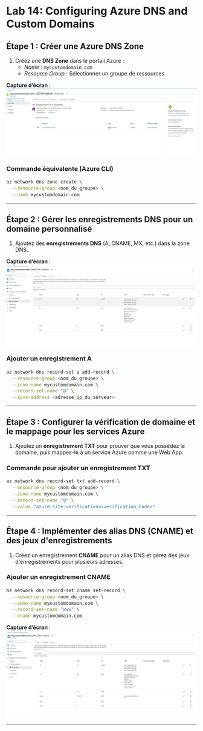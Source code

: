 
# Lab 14: Configuring Azure DNS and Custom Domains


## Étape 1 : Créer une Azure DNS Zone

1. Créez une **DNS Zone** dans le portail Azure :
   - *Name* : `mycustomdomain.com`
   - *Resource Group* : Sélectionner un groupe de ressources


**Capture d’écran** : ![1.png](1.png)

### Commande équivalente (Azure CLI)
```bash
az network dns zone create \
  --resource-group <nom_du_groupe> \
  --name mycustomdomain.com
```

---

## Étape 2 : Gérer les enregistrements DNS pour un domaine personnalisé

1. Ajoutez des **enregistrements DNS** (A, CNAME, MX, etc.) dans la zone DNS.



**Capture d’écran** : ![3.png](2.png)

### Ajouter un enregistrement A
```bash
az network dns record-set a add-record \
  --resource-group <nom_du_groupe> \
  --zone-name mycustomdomain.com \
  --record-set-name "@" \
  --ipv4-address <adresse_ip_du_serveur>
```

---

## Étape 3 : Configurer la vérification de domaine et le mappage pour les services Azure

1. Ajoutez un **enregistrement TXT** pour prouver que vous possédez le domaine, puis mappez-le à un service Azure comme une Web App.

### Commande pour ajouter un enregistrement TXT
```bash
az network dns record-set txt add-record \
  --resource-group <nom_du_groupe> \
  --zone-name mycustomdomain.com \
  --record-set-name "@" \
  --value "azure-site-verification=<verification_code>"
```

---

## Étape 4 : Implémenter des alias DNS (CNAME) et des jeux d'enregistrements

1. Créez un enregistrement **CNAME** pour un alias DNS et gérez des jeux d'enregistrements pour plusieurs adresses.

### Ajouter un enregistrement CNAME
```bash
az network dns record-set cname set-record \
  --resource-group <nom_du_groupe> \
  --zone-name mycustomdomain.com \
  --record-set-name "www" \
  --cname mycustomdomain.com
```


**Capture d’écran** : ![3.png](3.png)

---
